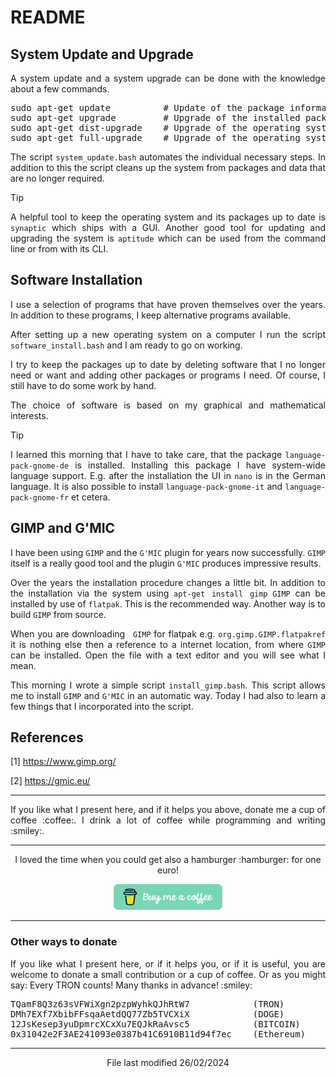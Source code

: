# README

## System Update and Upgrade

<p align="justify">A system update and a system upgrade can be done with the knowledge about a few commands.</p>

<pre>
sudo apt-get update          # Update of the package informations
sudo apt-get upgrade         # Upgrade of the installed packages
sudo apt-get dist-upgrade    # Upgrade of the operating system 
sudo apt-get full-upgrade    # Upgrade of the operating system 
</pre>

<p align="justify">The script <code>system_update.bash</code> automates the individual necessary steps. In addition to this the script cleans up the system from packages and data that are no longer required.</p> 

> [!TIP]
> <p align="justify">A helpful tool to keep the operating system and its packages up to date is <code>synaptic</code> which ships with a GUI. Another good tool for updating and upgrading the system is <code>aptitude</code> which can be used from the command line or from with its CLI.</p> 

## Software Installation

<p align="justify">I use a selection of programs that have proven themselves over the years. In addition to these programs, I keep alternative programs available.</p>

<p align="justify">After setting up a new operating system on a computer I run the script <code>software_install.bash</code> and I am ready to go on working.</p>

<p align="justify">I try to keep the packages up to date by deleting software that I no longer need or want and adding other packages or programs I need. Of course, I still have to do some work by hand.</p>

<p align="justify">The choice of software is based on my graphical and mathematical interests.</p>

> [!TIP]
> <p align="justify">I learned this morning that I have to take care, that the package <code>language-pack-gnome-de</code> is installed. Installing this package I have system-wide language support. E.g. after the installation the UI in <code>nano</code> is in the German language. It is also possible to install <code>language-pack-gnome-it</code> and <code>language-pack-gnome-fr</code> et cetera.</p>

## GIMP and G'MIC

<p align="justify">I have been using <code>GIMP</code> and the <code>G'MIC</code> plugin for years now successfully. <code>GIMP</code> itself is a really good tool and the plugin <code>G'MIC</code> produces impressive results.</p>

<p align="justify">Over the years the installation procedure changes a little bit. In addition to the installation via the system using <code>apt-get install gimp</code> <code>GIMP</code> can be installed by use of <code>flatpak</code>. This is the recommended way. Another way is to build <code>GIMP</code>  from source.</p>

<p align="justify">When you are downloading <code> GIMP</code>  for flatpak e.g. <code>org.gimp.GIMP.flatpakref</code> it is nothing else then a reference to a internet location, from where <code>GIMP</code>  can be installed. Open the file with a text editor and you will see what I mean.</p>

<p align="justify">This morning I wrote a simple script <code>install_gimp.bash</code>. This script allows me to install <code>GIMP</code> and <code>G'MIC</code> in an automatic way. Today I had also to learn a few things that I incorporated into the script.</p>

## References

[1]    https://www.gimp.org/

[2]    https://gmic.eu/

<hr width="100%" size="1">

<p align="justify">If you like what I present here, and if it helps you above, donate me a cup of coffee :coffee:. I drink a lot of coffee while programming and writing  :smiley:.</p>

<hr width="100%" size="2">

<p align="center">I loved the time when you could get also a hamburger :hamburger: for one euro!</p>

<p align="center">
<a target="_blank" href="https://www.buymeacoffee.com/zentrocdot"><img src="/IMAGES/greeen-button.png" alt="Buy Me A Coffee" height="41" width="174"></a>
</p>

<hr width="100%" size="2">

### Other ways to donate

<p align="justify">If you like what I present here, or if it helps you, or if it is useful, you are welcome to donate a small contribution or a cup of coffee. Or as you might say: Every TRON counts! Many thanks in advance! :smiley:</p>

<pre>TQamF8Q3z63sVFWiXgn2pzpWyhkQJhRtW7            (TRON)
DMh7EXf7XbibFFsqaAetdQQ77Zb5TVCXiX            (DOGE)
12JsKesep3yuDpmrcXCxXu7EQJkRaAvsc5            (BITCOIN)
0x31042e2F3AE241093e0387b41C6910B11d94f7ec    (Ethereum)</pre>
    
<hr width="100%" size="2">

<p align="center">File last modified 26/02/2024</p>
